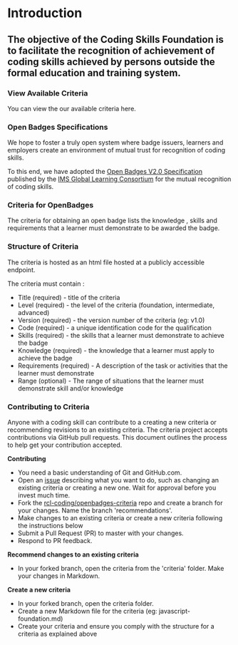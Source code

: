 # Introduction

## The objective of the Coding Skills Foundation is to facilitate the recognition of achievement of coding skills achieved by persons outside the formal education and training system.

### View Available Criteria

You can view the our available criteria here.

### Open Badges Specifications

We hope to foster a truly open system where badge issuers, learners and employers create an environment of mutual trust for recognition of coding skills.

To this end, we have adopted the [Open Badges V2.0 Specification](https://www.imsglobal.org/sites/default/files/Badges/OBv2p0Final/index.html) published by the [ IMS Global Learning Consortium](https://www.imsglobal.org/)  for the mutual recognition of coding skills.

### Criteria for OpenBadges

The criteria for obtaining an open badge lists the knowledge , skills and requirements that a learner must demonstrate to be awarded the badge.

### Structure of Criteria 

The criteria is hosted as an html file hosted at a publicly accessible endpoint.

The criteria must contain :
- Title (required) - title of the criteria
- Level (required) - the level of the criteria (foundation, intermediate, advanced)
- Version (required) - the version number of the criteria (eg: v1.0)
- Code (required) - a unique identification code for the qualification 
- Skills (required) - the skills that a learner must demonstrate to achieve the badge
- Knowledge (required) - the knowledge that a learner must apply to achieve the badge
- Requirements (required) - A description of the task or activities that the learner must demonstrate
- Range (optional) - The range of situations that the learner must demonstrate  skill and/or knowledge

### Contributing to Criteria

Anyone with a coding skill can contribute to a creating a new criteria or recommending revisions to an existing criteria. The criteria project accepts contributions via GitHub pull requests. This document outlines the process to help get your contribution accepted.

**Contributing**

- You need a basic understanding of Git and GitHub.com.
- Open an [issue](https://github.com/rcl-coding/openbadges-criteria/issues) describing what you want to do, such as changing an existing criteria or creating a new one. Wait for approval before you invest much time.
- Fork the [rcl-coding/openbadges-criteria](https://github.com/rcl-coding/openbadges-criteria) repo and create a branch for your changes. Name the branch 'recommendations'.
- Make changes to an existing criteria or create a new criteria following the instructions below
- Submit a Pull Request (PR) to master with your changes.
- Respond to PR feedback.

**Recommend changes to an existing criteria**

- In your forked branch, open the criteria from the 'criteria' folder. Make your changes in Markdown.

**Create a new criteria**
- In your forked branch, open the criteria folder.
- Create a new Markdown file for the criteria (eg: javascript-foundation.md)
- Create your criteria and ensure you comply with the structure for a criteria as explained above
